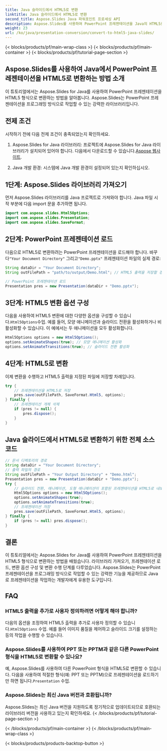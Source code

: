 ```yaml
---
title: Java 슬라이드에서 HTML5로 변환
linktitle: Java 슬라이드에서 HTML5로 변환
second_title: Aspose.Slides Java 파워포인트 프로세싱 API
description: Aspose.Slides를 사용하여 PowerPoint 프레젠테이션을 Java의 HTML5로 변환합니다. 단계별 코드 예제를 통해 변환 프로세스를 자동화하는 방법을 알아보세요.
weight: 23
url: /ko/java/presentation-conversion/convert-to-html5-java-slides/
---
```


{< blocks/products/pf/main-wrap-class >}
{< blocks/products/pf/main-container >}
{< blocks/products/pf/tutorial-page-section >}


## Aspose.Slides를 사용하여 Java에서 PowerPoint 프레젠테이션을 HTML5로 변환하는 방법 소개

이 튜토리얼에서는 Aspose.Slides for Java를 사용하여 PowerPoint 프레젠테이션을 HTML5 형식으로 변환하는 방법을 알아봅니다. Aspose.Slides는 PowerPoint 프레젠테이션을 프로그래밍 방식으로 작업할 수 있는 강력한 라이브러리입니다.

## 전제 조건

시작하기 전에 다음 전제 조건이 충족되었는지 확인하세요.

1.  Aspose.Slides for Java 라이브러리: 프로젝트에 Aspose.Slides for Java 라이브러리가 설치되어 있어야 합니다. 다음에서 다운로드할 수 있습니다.[Aspose 웹사이트](https://products.aspose.com/slides/java/).

2. Java 개발 환경: 시스템에 Java 개발 환경이 설정되어 있는지 확인하십시오.

## 1단계: Aspose.Slides 라이브러리 가져오기

먼저 Aspose.Slides 라이브러리를 Java 프로젝트로 가져와야 합니다. Java 파일 시작 부분에 다음 import 문을 추가하면 됩니다.

```java
import com.aspose.slides.Html5Options;
import com.aspose.slides.Presentation;
import com.aspose.slides.SaveFormat;
```

## 2단계: PowerPoint 프레젠테이션 로드

 다음으로 HTML5로 변환하려는 PowerPoint 프레젠테이션을 로드해야 합니다. 바꾸다`"Your Document Directory"` 그리고`"Demo.pptx"` 프레젠테이션 파일의 실제 경로:

```java
String dataDir = "Your Document Directory";
String outFilePath = "path/to/output/Demo.html"; // HTML5 출력을 저장할 경로를 지정하세요.

// PowerPoint 프레젠테이션 로드
Presentation pres = new Presentation(dataDir + "Demo.pptx");
```

## 3단계: HTML5 변환 옵션 구성

 다음을 사용하여 HTML5 변환에 대한 다양한 옵션을 구성할 수 있습니다.`Html5Options`수업. 예를 들어, 모양 애니메이션과 슬라이드 전환을 활성화하거나 비활성화할 수 있습니다. 이 예에서는 두 애니메이션을 모두 활성화합니다.

```java
Html5Options options = new Html5Options();
options.setAnimateShapes(true); // 모양 애니메이션 활성화
options.setAnimateTransitions(true); // 슬라이드 전환 활성화
```

## 4단계: HTML5로 변환

이제 변환을 수행하고 HTML5 출력을 지정된 파일에 저장할 차례입니다.

```java
try {
    // 프레젠테이션을 HTML5로 저장
    pres.save(outFilePath, SaveFormat.Html5, options);
} finally {
    // 프레젠테이션 개체 삭제
    if (pres != null) {
        pres.dispose();
    }
}
```

## Java 슬라이드에서 HTML5로 변환하기 위한 전체 소스 코드

```java
// 문서 디렉토리의 경로
String dataDir = "Your Document Directory";
// 출력 파일의 경로
String outFilePath = "Your Output Directory" + "Demo.html";
Presentation pres = new Presentation(dataDir + "Demo.pptx");
try {
	// 슬라이드 전환, 애니메이션, 도형 애니메이션이 포함된 프레젠테이션을 HTML5로 내보내기
	Html5Options options = new Html5Options();
	options.setAnimateShapes(true);
	options.setAnimateTransitions(true);
	// 프레젠테이션 저장
	pres.save(outFilePath, SaveFormat.Html5, options);
} finally {
	if (pres != null) pres.dispose();
}
```

## 결론

이 튜토리얼에서는 Aspose.Slides for Java를 사용하여 PowerPoint 프레젠테이션을 HTML5 형식으로 변환하는 방법을 배웠습니다. 라이브러리 가져오기, 프레젠테이션 로드, 변환 옵션 구성 및 변환 수행 단계를 다루었습니다. Aspose.Slides는 PowerPoint 프레젠테이션을 프로그래밍 방식으로 작업할 수 있는 강력한 기능을 제공하므로 Java로 프레젠테이션을 작업하는 개발자에게 유용한 도구입니다.

## FAQ

### HTML5 출력을 추가로 사용자 정의하려면 어떻게 해야 합니까?

다음의 옵션을 조정하여 HTML5 출력을 추가로 사용자 정의할 수 있습니다.`Html5Options` 수업. 예를 들어 이미지 품질을 제어하고 슬라이드 크기를 설정하는 등의 작업을 수행할 수 있습니다.

### Aspose.Slides를 사용하여 PPT 또는 PPTM과 같은 다른 PowerPoint 형식을 HTML5로 변환할 수 있나요?

 예, Aspose.Slides를 사용하여 다른 PowerPoint 형식을 HTML5로 변환할 수 있습니다. 다음을 사용하여 적절한 형식(예: PPT 또는 PPTM)으로 프레젠테이션을 로드하기만 하면 됩니다.`Presentation` 수업.

### Aspose.Slides는 최신 Java 버전과 호환됩니까?

Aspose.Slides는 최신 Java 버전을 지원하도록 정기적으로 업데이트되므로 호환되는 라이브러리 버전을 사용하고 있는지 확인하세요.
{< /blocks/products/pf/tutorial-page-section >}

{< /blocks/products/pf/main-container >}
{< /blocks/products/pf/main-wrap-class >}

{< blocks/products/products-backtop-button >}
